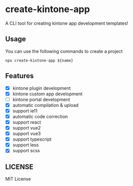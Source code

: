 # create-kintone-app

A CLI tool for creating kintone app development templates!

## Usage

You can use the following commands to create a project

```
npx create-kintone-app ${name}
```

## Features

- [x] kintone plugin development
- [x] kintone custom app development
- [ ] kintone portal development
- [x] automatic compilation & upload
- [x] support ie11
- [x] automatic code correction
- [x] support react
- [x] support vue2
- [x] support vue3
- [x] support typescript
- [x] support less
- [x] support scss

## LICENSE

MIT License

